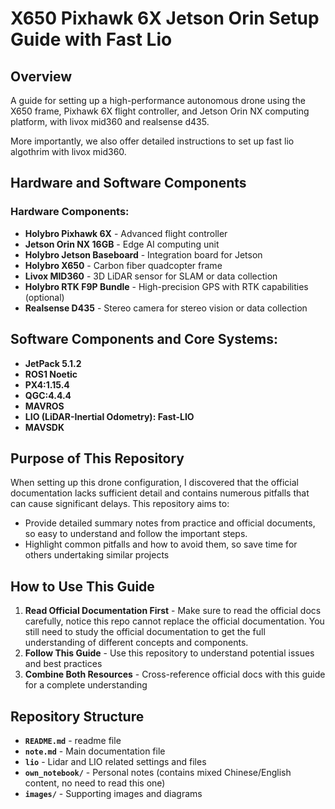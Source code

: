 # X650 Pixhawk 6X Jetson Orin Setup Guide with Fast Lio


## Overview

A guide for setting up a high-performance autonomous drone using the X650 frame, Pixhawk 6X flight controller, and Jetson Orin NX computing platform, with livox mid360 and realsense d435. 

More importantly, we also offer detailed instructions to set up fast lio algothrim with livox mid360.

## Hardware and Software Components

### Hardware Components:
- **Holybro Pixhawk 6X** - Advanced flight controller
- **Jetson Orin NX 16GB** - Edge AI computing unit
- **Holybro Jetson Baseboard** - Integration board for Jetson
- **Holybro X650** - Carbon fiber quadcopter frame
- **Livox MID360** - 3D LiDAR sensor for SLAM or data collection
- **Holybro RTK F9P Bundle** - High-precision GPS with RTK capabilities (optional)
- **Realsense D435** - Stereo camera for stereo vision or data collection

## Software Components and Core Systems:

- **JetPack 5.1.2**
- **ROS1 Noetic**
- **PX4:1.15.4**
- **QGC:4.4.4**
- **MAVROS**
- **LIO (LiDAR-Inertial Odometry): Fast-LIO**
- **MAVSDK**


## Purpose of This Repository

When setting up this drone configuration, I discovered that the official documentation lacks sufficient detail and contains numerous pitfalls that can cause significant delays. This repository aims to:

- Provide detailed summary notes from practice and official documents, so easy to understand and follow the important steps.
- Highlight common pitfalls and how to avoid them, so save time for others undertaking similar projects

## How to Use This Guide

1. **Read Official Documentation First** - Make sure to read the official docs carefully, notice this repo cannot replace the official documentation. You still need to study the official documentation to get the full understanding of different concepts and components.
2. **Follow This Guide** - Use this repository to understand potential issues and best practices
3. **Combine Both Resources** - Cross-reference official docs with this guide for a complete understanding

## Repository Structure

- **`README.md`** - readme file
- **`note.md`** - Main documentation file
- **`lio`** - Lidar and LIO related settings and files
- **`own_notebook/`** - Personal notes (contains mixed Chinese/English content, no need to read this one)
- **`images/`** - Supporting images and diagrams
